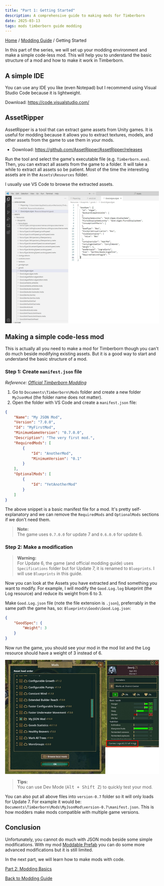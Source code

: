 ```yaml
---
title: "Part 1: Getting Started"
description: A comprehensive guide to making mods for Timberborn
date: 2025-03-13
tags: mods timberborn guide modding
---
```


[Home](../) / [Modding Guide](./) / Getting Started

In this part of the series, we will set up your modding environment and make a simple code-less mod. This will help you to understand the basic structure of a mod and how to make it work in Timberborn.

## A simple IDE

You can use any IDE you like (even Notepad) but I recommend using Visual Studio Code because it is lightweight.

Download: https://code.visualstudio.com/

## AssetRipper

AssetRipper is a tool that can extract game assets from Unity games. It is useful for modding because it allows you to extract textures, models, and other assets from the game to use them in your mods.

- Download: https://github.com/AssetRipper/AssetRipper/releases

Run the tool and select the game's executable file (e.g. `Timberborn.exe`). Then, you can extract all assets from the game to a folder. It will take a while to extract all assets so be patient. Most of the time the interesting assets are in the `Assets\Resources` folder.

I usually use VS Code to browse the extracted assets.

![VS Code with AssetRipper](./img/assets.jpg)

## Making a simple code-less mod

This is actually all you need to make a mod for Timberborn though you can't do much beside modifying existing assets. But it is a good way to start and understand the basic structure of a mod.

### Step 1: Create `manifest.json` file

_Reference: [Official Timberborn Modding](https://github.com/mechanistry/timberborn-modding)_

1. Go to `Documents\Timberborn\Mods` folder and create a new folder `MyJsonMod` (the folder name does not matter).
2. Open the folder with VS Code and create a `manifest.json` file:

```json
{
    "Name": "My JSON Mod",
    "Version": "7.0.0",
    "Id": "MyFirstMod",
    "MinimumGameVersion": "0.7.0.0",
    "Description": "The very first mod.",
    "RequiredMods": [
        {
            "Id": "AnotherMod",
            "MinimumVersion": "0.1"
        }
    ],
    "OptionalMods": [
        {
            "Id": "YetAnotherMod"
        }
    ]
}
```

The above snippet is a basic manifest file for a mod. It's pretty self-explanatory and we can remove the `RequiredMods` and `OptionalMods` sections if we don't need them.

> **Note:**  
> The game uses `0.7.0.0` for update 7 and `0.6.0.0` for update 6.

### Step 2: Make a modification

> **Warning:**  
> For Update 6, the game (and official modding guide) uses `Specifications` folder but for Update 7, it is renamed to `Blueprints`. I will use `Blueprints` in this guide.

Now you can look at the Assets you have extracted and find something you want to modify. For example, I will modify the `Good.Log.log` blueprint (the Log resource) and reduce its weight from 6 to 3.

Make `Good.Log.json` file (note the file extension is `.json`), preferrably in the same path the game has, so: `Blueprints\Goods\Good.Log.json`:

```json
{
    "GoodSpec": {
        "Weight": 3
    }
}
```

Now run the game, you should see your mod in the mod list and the Log resource should have a weight of 3 instead of 6.

![JSON mod](./img/jsonmod.jpg)

> **Tips:**  
> You can use Dev Mode (<kbd>Alt + Shift Z</kbd>) to quickly test your mod.

You can also put all above files into `version-0.7` folder so it will only loads for Update 7. For example it would be: `Documents\Timberborn\Mods\MyJsonMod\version-0.7\manifest.json`. This is how modders make mods compatible with multiple game versions.

## Conclusion

Unfortunately, you cannot do much with JSON mods beside some simple modifications. With my mod [Moddable Prefab](./ModdablePrefab.MD) you can do some more advanced modifications but it is still limited.

In the next part, we will learn how to make mods with code.

[Part 2: Modding Basics](./modding-basics)

[Back to Modding Guide](./)